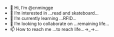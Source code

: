 - 👋 Hi, I’m @cnmingge
- 👀 I’m interested in ...read and skateboard...
- 🌱 I’m currently learning ...RFID...
- 💞️ I’m looking to collaborate on ...remaining life...
- 📫 How to reach me ...to reach life...→_→...

<!---
cnmingge/cnmingge is a ✨ special ✨ repository because its `README.md` (this file) appears on your GitHub profile.
You can click the Preview link to take a look at your changes.
--->
